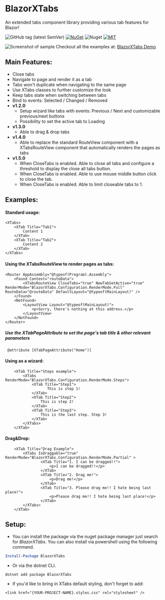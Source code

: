 # BlazorXTabs
An extended tabs component library providing various tab features for Blazor!

![GitHub tag (latest SemVer)](https://img.shields.io/github/v/tag/David-Moreira/BlazorXTabs)
[![NuGet](https://img.shields.io/nuget/vpre/BlazorXTabs.svg)](https://www.nuget.org/profiles/DavidMoreira)
![Nuget](https://img.shields.io/nuget/dt/BlazorXTabs?flat)
[![MIT](https://img.shields.io/github/license/David-Moreira/BlazorXTabs.svg)](LICENSE)



![Screenshot of sample](sample.png)
Checkout all the examples at: [BlazorXTabs Demo](https://david-moreira.github.io/BlazorXTabs/)

## Main Features:
- Close tabs
- Navigate to page and render it as a tab
- Tabs won't duplicate when navigating to the same page
- Use XTabs classes to further customize the look
- Keep tabs state when switching between tabs
- Bind to events: Selected / Changed / Removed
- **v1.2.0**
  - Setup wizard like tabs with events: Previous / Next and customizable previous/next buttons
  - Possibility to set the active tab to Loading
- **v1.3.0**
  - Able to drag & drop tabs
- **v1.4.0**
  - Able to replace the standard RouteView component with a XTabsRouteView component that automatically renders the pages as tabs
- **v1.5.0**
  - When CloseTabs is enabled. Able to close all tabs and configure a threshold to display the close all tabs button.
  - When CloseTabs is enabled. Able to use mouse middle button click to close the tab.
  - When CloseTabs is enabled. Able to limit closeable tabs to 1.


## Examples:

#### Standard usage:
    <XTabs>
        <XTab Title="Tab1">
            Content 1
        </XTab>
        <XTab Title="Tab2">
            Content 2
        </XTab>
    </XTabs>

#### Using the XTabsRouteView to render pages as tabs:
    <Router AppAssembly="@typeof(Program).Assembly">
        <Found Context="routeData">
            <XTabsRouteView CloseTabs="true" NewTabSetActive="true" RenderMode="BlazorXTabs.Configuration.RenderMode.Full" RouteData="@routeData" DefaultLayout="@typeof(MainLayout)" />
        </Found>
        <NotFound>
            <LayoutView Layout="@typeof(MainLayout)">
                <p>Sorry, there's nothing at this address.</p>
            </LayoutView>
        </NotFound>
    </Router>
##### Use the XTabPageAttribute to set the page's tab title & other relevant parameters
     @attribute [XTabPageAttribute("Home")]

#### Using as a wizard:
        <XTab Title="Steps example">
            <XTabs RenderMode="BlazorXTabs.Configuration.RenderMode.Steps">
                <XTab Title="Step1">
                       This is step 1!
                </XTab>
                <XTab Title="Step2">
                    This is step 2!
                </XTab>
                <XTab Title="Step3">
                    This is the last step. Step 3!
                </XTab>
            </XTabs>
        </XTab>
#### Drag&Drop:
        <XTab Title="Drag Example">
            <XTabs IsDraggable="true" RenderMode="BlazorXTabs.Configuration.RenderMode.Partial" >
                    <XTab Title="1. I can be dragged!!">
                        <p>I can be dragged!!</p>
                    </XTab>
                    <XTab Title="2. Drag me!">
                        <p>Drag me!</p>
                    </XTab>
                    <XTab Title="3. Please drag me!! I hate being last place!">
                        <p>Please drag me!! I hate being last place!</p>
                    </XTab>
            </XTabs>
        </XTab>
## Setup: 
- You can install the package via the nuget package manager just search for *BlazorXTabs*. You can also install via powershell using the following command.

```powershell
Install-Package BlazorXTabs
```

- Or via the dotnet CLI.

```bash
dotnet add package BlazorXTabs
```

- If you'd like to bring in XTabs default styling, don't forget to add:
```    
<link href="{YOUR-PROJECT-NAME}.styles.css" rel="stylesheet" />
```
